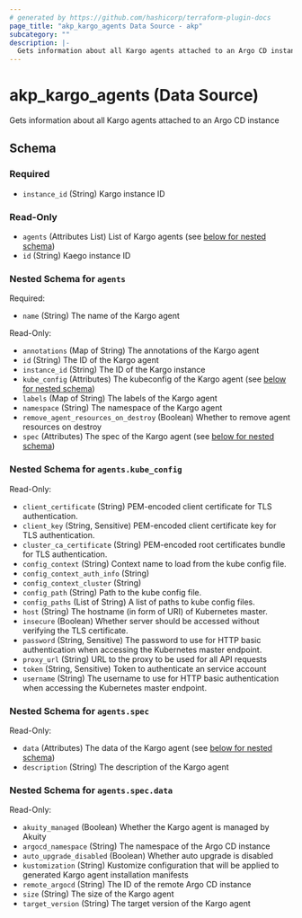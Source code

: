 ```yaml
---
# generated by https://github.com/hashicorp/terraform-plugin-docs
page_title: "akp_kargo_agents Data Source - akp"
subcategory: ""
description: |-
  Gets information about all Kargo agents attached to an Argo CD instance
---
```


# akp_kargo_agents (Data Source)

Gets information about all Kargo agents attached to an Argo CD instance



<!-- schema generated by tfplugindocs -->
## Schema

### Required

- `instance_id` (String) Kargo instance ID

### Read-Only

- `agents` (Attributes List) List of Kargo agents (see [below for nested schema](#nestedatt--agents))
- `id` (String) Kaego instance ID

<a id="nestedatt--agents"></a>
### Nested Schema for `agents`

Required:

- `name` (String) The name of the Kargo agent

Read-Only:

- `annotations` (Map of String) The annotations of the Kargo agent
- `id` (String) The ID of the Kargo agent
- `instance_id` (String) The ID of the Kargo instance
- `kube_config` (Attributes) The kubeconfig of the Kargo agent (see [below for nested schema](#nestedatt--agents--kube_config))
- `labels` (Map of String) The labels of the Kargo agent
- `namespace` (String) The namespace of the Kargo agent
- `remove_agent_resources_on_destroy` (Boolean) Whether to remove agent resources on destroy
- `spec` (Attributes) The spec of the Kargo agent (see [below for nested schema](#nestedatt--agents--spec))

<a id="nestedatt--agents--kube_config"></a>
### Nested Schema for `agents.kube_config`

Read-Only:

- `client_certificate` (String) PEM-encoded client certificate for TLS authentication.
- `client_key` (String, Sensitive) PEM-encoded client certificate key for TLS authentication.
- `cluster_ca_certificate` (String) PEM-encoded root certificates bundle for TLS authentication.
- `config_context` (String) Context name to load from the kube config file.
- `config_context_auth_info` (String)
- `config_context_cluster` (String)
- `config_path` (String) Path to the kube config file.
- `config_paths` (List of String) A list of paths to kube config files.
- `host` (String) The hostname (in form of URI) of Kubernetes master.
- `insecure` (Boolean) Whether server should be accessed without verifying the TLS certificate.
- `password` (String, Sensitive) The password to use for HTTP basic authentication when accessing the Kubernetes master endpoint.
- `proxy_url` (String) URL to the proxy to be used for all API requests
- `token` (String, Sensitive) Token to authenticate an service account
- `username` (String) The username to use for HTTP basic authentication when accessing the Kubernetes master endpoint.


<a id="nestedatt--agents--spec"></a>
### Nested Schema for `agents.spec`

Read-Only:

- `data` (Attributes) The data of the Kargo agent (see [below for nested schema](#nestedatt--agents--spec--data))
- `description` (String) The description of the Kargo agent

<a id="nestedatt--agents--spec--data"></a>
### Nested Schema for `agents.spec.data`

Read-Only:

- `akuity_managed` (Boolean) Whether the Kargo agent is managed by Akuity
- `argocd_namespace` (String) The namespace of the Argo CD instance
- `auto_upgrade_disabled` (Boolean) Whether auto upgrade is disabled
- `kustomization` (String) Kustomize configuration that will be applied to generated Kargo agent installation manifests
- `remote_argocd` (String) The ID of the remote Argo CD instance
- `size` (String) The size of the Kargo agent
- `target_version` (String) The target version of the Kargo agent

